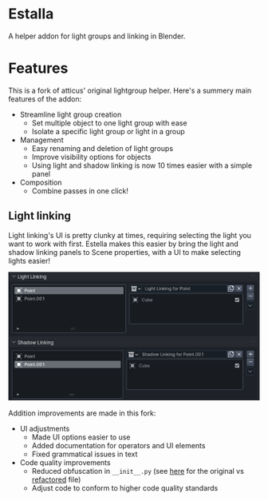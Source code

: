 # Estalla

A helper addon for light groups and linking in Blender.

# Features
This is a fork of atticus' original lightgroup helper. Here's a summery main features of the addon:
+ Streamline light group creation
    + Set multiple object to one light group with ease
    + Isolate a specific light group or light in a group
+ Management
    + Easy renaming and deletion of light groups
    + Improve visibility options for objects
    + Using light and shadow linking is now 10 times easier with a simple panel
+ Composition 
    + Combine passes in one click!

## Light linking
Light linking's UI is pretty clunky at times, requiring selecting the light you want to work with first. Estella makes this easier by bring the light and shadow linking panels to Scene properties, with a UI to make selecting lights easier!

![Light and shadow linking panels in Estella](images/linking.png)

Addition improvements are made in this fork:
+ UI adjustments
    + Made UI options easier to use
    + Added documentation for operators and UI elements
    + Fixed grammatical issues in text
+ Code quality improvements
    + Reduced obfuscation in `__init__.py` (see [here](https://github.com/atticus-lv/lightgroup_helper/blob/master/__init__.py) for the original vs [refactored](https://github.com/StandingPadAnimations/lightgroup_helper/blob/master/addon/__init__.py) file)
    + Adjust code to conform to higher code quality standards

